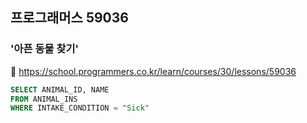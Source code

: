 ## 프로그래머스 59036
### '아픈 동물 찾기'
🔗 https://school.programmers.co.kr/learn/courses/30/lessons/59036
```sql
SELECT ANIMAL_ID, NAME
FROM ANIMAL_INS
WHERE INTAKE_CONDITION = "Sick"
```